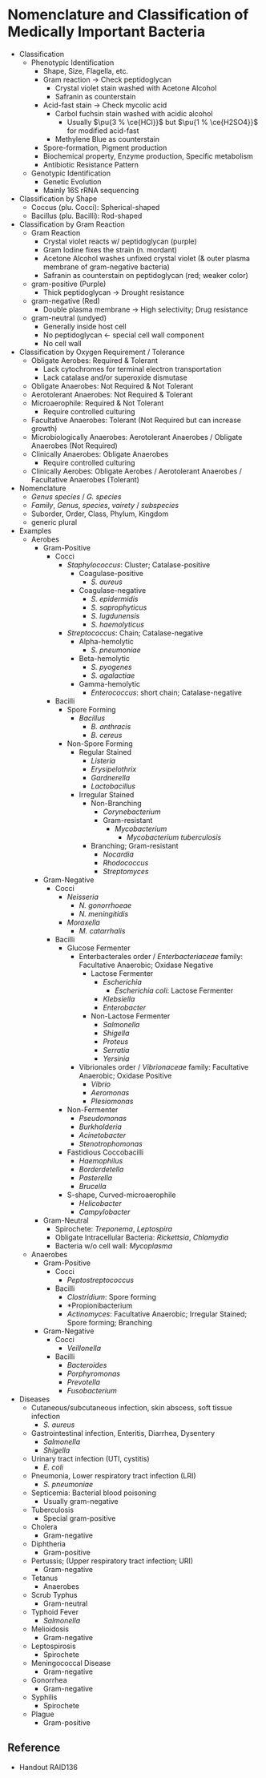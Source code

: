 # Nomenclature and Classification of Medically Important Bacteria

* Classification
  * Phenotypic Identification
    * Shape, Size, Flagella, etc.
    * Gram reaction → Check peptidoglycan
      * Crystal violet stain washed with Acetone Alcohol
      * Safranin as counterstain
    * Acid-fast stain → Check mycolic acid
      * Carbol fuchsin stain washed with acidic alcohol
        * Usually $\pu{3 % \ce{HCl}}$ but $\pu{1 % \ce{H2SO4}}$ for modified acid-fast
      * Methylene Blue as counterstain
    * Spore-formation, Pigment production
    * Biochemical property, Enzyme production, Specific metabolism
    * Antibiotic Resistance Pattern
  * Genotypic Identification
    * Genetic Evolution
    * Mainly 16S rRNA sequencing
* Classification by Shape
  * Coccus (plu. Cocci): Spherical-shaped
  * Bacillus (plu. Bacilli): Rod-shaped
* Classification by Gram Reaction
  * Gram Reaction
    * Crystal violet reacts w/ peptidoglycan (purple)
    * Gram Iodine fixes the strain (n. mordant)
    * Acetone Alcohol washes unfixed crystal violet (& outer plasma membrane of gram-negative bacteria)
    * Safranin as counterstain on peptidoglycan (red; weaker color)
  * gram-positive (Purple)
    * Thick peptidoglycan → Drought resistance
  * gram-negative (Red)
    * Double plasma membrane → High selectivity; Drug resistance
  * gram-neutral (undyed)
    * Generally inside host cell
    * No peptidoglycan ← special cell wall component
    * No cell wall
* Classification by Oxygen Requirement / Tolerance
  * Obligate Aerobes: Required & Tolerant
    * Lack cytochromes for terminal electron transportation
    * Lack catalase and/or superoxide dismutase
  * Obligate Anaerobes: Not Required & Not Tolerant
  * Aerotolerant Anaerobes: Not Required & Tolerant
  * Microaerophile: Required & Not Tolerant
    * Require controlled culturing
  * Facultative Anaerobes: Tolerant (Not Required but can increase growth)
  * Microbiologically Anaerobes: Aerotolerant Anaerobes / Obligate Anaerobes (Not Required)
  * Clinically Anaerobes: Obligate Anaerobes
    * Require controlled culturing
  * Clinically Aerobes: Obligate Aerobes / Aerotolerant Anaerobes / Facultative Anaerobes (Tolerant)
* Nomenclature
  * *Genus species* / *G. species*
  * *Family*, *Genus*, *species*, *vairety* / *subspecies*
  * Suborder, Order, Class, Phylum, Kingdom
  * generic plural
* Examples
  * Aerobes
    * Gram-Positive
      * Cocci
        * *Staphylococcus*: Cluster; Catalase-positive
          * Coagulase-positive
            * *S. aureus*
          * Coagulase-negative
            * *S. epidermidis*
            * *S. saprophyticus*
            * *S. lugdunensis*
            * *S. haemolyticus*
        * *Streptococcus*: Chain; Catalase-negative
          * Alpha-hemolytic
            * *S. pneumoniae*
          * Beta-hemolytic
            * *S. pyogenes*
            * *S. agalactiae*
          * Gamma-hemolytic
            * *Enterococcus*: short chain; Catalase-negative
      * Bacilli
        * Spore Forming
          * *Bacillus*
            * *B. anthracis*
            * *B. cereus*
        * Non-Spore Forming
          * Regular Stained
            * *Listeria*
            * *Erysipelothrix*
            * *Gardnerella*
            * *Lactobacillus*
          * Irregular Stained
            * Non-Branching
              * *Corynebacterium*
              * Gram-resistant
                * *Mycobacterium*
                  * *Mycobacterium tuberculosis*
            * Branching; Gram-resistant
              * *Nocardia*
              * *Rhodococcus*
              * *Streptomyces*
    * Gram-Negative
      * Cocci
        * *Neisseria*
          * *N. gonorrhoeae*
          * *N. meningitidis*
        * *Moraxella*
          * *M. catarrhalis*
      * Bacilli
        * Glucose Fermenter
          * Enterbacterales order / *Enterbacteriaceae* family: Facultative Anaerobic; Oxidase Negative
            * Lactose Fermenter
              * *Escherichia*
                * *Escherichia coli*: Lactose Fermenter
              * *Klebsiella*
              * *Enterobacter*
            * Non-Lactose Fermenter
              * *Salmonella*
              * *Shigella*
              * *Proteus*
              * *Serratia*
              * *Yersinia*
          * Vibrionales order / *Vibrionaceae* family: Facultative Anaerobic; Oxidase Positive
            * *Vibrio*
            * *Aeromonas*
            * *Plesiomonas*
        * Non-Fermenter
          * *Pseudomonas*
          * *Burkholderia*
          * *Acinetobacter*
          * *Stenotrophomonas*
        * Fastidious Coccobacilli
          * *Haemophilus*
          * *Borderdetella*
          * *Pasterella*
          * *Brucella*
        * S-shape, Curved-microaerophile
          * *Helicobacter*
          * *Campylobacter*
    * Gram-Neutral
      * Spirochete: *Treponema*, *Leptospira*
      * Obligate Intracellular Bacteria: *Rickettsia*, *Chlamydia*
      * Bacteria w/o cell wall: *Mycoplasma*
  * Anaerobes
    * Gram-Positive
      * Cocci
        * *Peptostreptococcus*
      * Bacilli
        * *Clostridium*: Spore forming
        * \*Propionibacterium
        * *Actinomyces*: Facultative Anaerobic; Irregular Stained; Spore forming; Branching
    * Gram-Negative
      * Cocci
        * *Veillonella*
      * Bacilli
        * *Bacteroides*
        * *Porphyromonas*
        * *Prevotella*
        * *Fusobacterium*
* Diseases
  * Cutaneous/subcutaneous infection, skin abscess, soft tissue infection
    * *S. aureus*
  * Gastrointestinal infection, Enteritis, Diarrhea, Dysentery
    * *Salmonella*
    * *Shigella*
  * Urinary tract infection (UTI, cystitis)
    * *E. coli*
  * Pneumonia, Lower respiratory tract infection (LRI)
    * *S. pneumoniae*
  * Septicemia: Bacterial blood poisoning
    * Usually gram-negative
  * Tuberculosis
    * Special gram-positive
  * Cholera
    * Gram-negative
  * Diphtheria
    * Gram-positive
  * Pertussis; (Upper respiratory tract infection; URI)
    * Gram-negative
  * Tetanus
    * Anaerobes
  * Scrub Typhus
    * Gram-neutral
  * Typhoid Fever
    * *Salmonella*
  * Melioidosis
    * Gram-negative
  * Leptospirosis
    * Spirochete
  * Meningococcal Disease
    * Gram-negative
  * Gonorrhea
    * Gram-negative
  * Syphilis
    * Spirochete
  * Plague
    * Gram-positive

## Reference

* Handout RAID136
